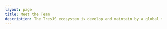 ```yaml
---
layout: page
title: Meet the Team
description: The TresJS ecosystem is develop and maintain by a global team..
---
```


<script setup>
import {
  VPTeamPage,
  VPTeamPageTitle,
  VPTeamPageSection,
  VPTeamMembers
} from 'vitepress/theme'
import { core, maintainers, alumni } from './_data/team'
</script>

<VPTeamPage>
  <VPTeamPageTitle>
    <template #title>Meet the Team</template>
    <template #lead>
      The TresJS ecosystem is develop and maintain by a global team.
    </template>
  </VPTeamPageTitle>
      <VPTeamPageSection>
    <template #title>Core team</template>
        <template #members>
  <VPTeamMembers :members="core" />
          </template>
      </VPTeamPageSection> 
    <VPTeamPageSection>
    <template #title>Maintainers</template>
        <template #members>
    <VPTeamMembers :members="maintainers" />
        </template>
      </VPTeamPageSection> 
  <VPTeamPageSection>
    <template #title>Alumni</template>
    <template #lead>
      Here we honor some no-longer-active team members who have made valuable
      contributions in the past.
    </template>
    <template #members>
      <VPTeamMembers size="small" :members="alumni" />
    </template>
  </VPTeamPageSection> 
</VPTeamPage>
